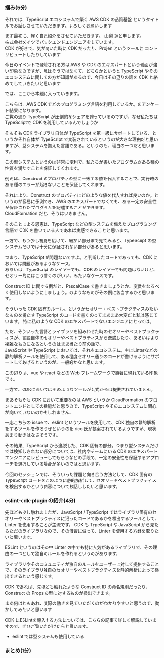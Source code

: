 ### 掴み(5分)

それでは、TypeScript エコシステムで築く AWS CDK の品質基盤 というタイトルでお話しさせていただきます。よろしくお願いします

まず最初に、軽く自己紹介をさせていただきます。
山梨 蓮と申します。  
株式会社メイツでバックエンドエンジニアをしています。  
CDK が好きで、気が向いた時に CDK だったり、Projen というツールに コントリビュートしたりしています

今日のイベントで登壇される方は AWS や CDK のエキスパートという側面が強い印象なのですが、私はそうではなくて、どちらかというと TypeScript やそのエコシステムに関しての方が知識があるので、今日はその辺りの話を CDK と絡めてしていきたいと思います

では、ここから本題に入っていきます。

こちらは、AWS CDK でどのプログラミング言語を利用しているか。のアンケート結果になります。  
ご覧の通り TypeScript が圧倒的なシェアを誇っているのですが、なぜ私たちはTypeScriptで CDK を利用しているんでしょうか

そもそも CDK ライブラリ自体が TypeScript を第一級にサポートしている、というかそれ自体が TypeScript で実装されているというのが大きな理由だと思いますが、型システムを備えた言語である。というのも、理由の一つだと思います。

この型システムというのは非常に便利で、私たちが書いたプログラムがある種の性質を満たすことを保証してくれます。

例えば、Construct のプロパティの型に一致する値を代入することで、実行時のある種のエラーが起きないことを保証してくれます。

それにより、Construct のプロパティにどのような値を代入すれば良いのか。というのが容易に予測でき、AWS のエキスパートでなくても、ある一定の安全性が保証されたプログラムを記述することができます。  
CloudFormation だと、そうはいきません。

そのことによる恩恵は、TypeScript などの型システムを備えたプログラミング言語で CDK を書いている人であれば実感できることと思います。

<!--
TypeScript はやや特殊な言語で、その型システムには型安全性が厳密に保証されていないケースもありますが、それでも、CDK を書く上では十分に役立ちます。
-->

一方で、もう少し視野を広げて、細かい部分まで見てみると、TypeScript の型システムだけでは十分に保証されない部分があると思います。  

つまり、TypeScript が問題ないですよ。と判断したコードであっても、CDK においては問題があるようなケース。  
あるいは、TypeScript のレイヤーでも、CDK のレイヤーでも問題はないけど、セオリー的にはこう書くのがいい。みたいなケースです。

<!--
CDK の場合、そのような部分はバリデーション
-->

Construct ID に関する例だと、PascalCase で書きましょうとか、変数をなるべく使用しないようにしましょう。のようなものがその例に該当するかと思います。

そういった CDK 固有のルール。というかセオリー・ベストプラクティスみたいなものを満たす TypeScript のコードを書くのってまあまあ大変だと私は感じています。
特に私のような CDK のエキスパートでないエンジニアにとっては。

ただ、そういった言語とライブラリを組みわせた時のセオリーやベストプラクティスが、言語自体のセオリーやベストプラティスから逸脱したり、あるいはより複雑なものになるというのはまあ当たり前の話で、  
JavaScript や TypeScript においては、それをエコシステム。主にLinterなどの静的解析ツールを使用して、ある程度セオリー通りのコードが書けるようにサポートしてあげるというのが、一般的かなと思います。

この辺りは、vue や react などの Web フレームワークで顕著に現れている印象です。

一方で、CDKにおいてはそのようなツールが公式からは提供されていません。  

まあそもそも CDK において重要なのは AWS というか CloudFormation のフロントエンドとしての機能だと思うので、TypeScript やそのエコシステムに関心が向いていないのかもしれません。

一応こちらの issue で、eslint というツールを使用して、CDK 独自の静的解析をするツールを作ろうぜというのを rico 氏が提案されているようですが、現状あまり動きはなさそうです。

その結果、TypeScript から逸脱した、CDK 固有の部分。つまり型システムだけでは検知しきれない部分については、社内やチームにいる CDK のエキスパートエンジニアにレビューしてもらうなどの手段で、一定の安全性を保証するアプローチを選択している場合が多いのではと思います。

今回のセッションでは、そういった課題と向き合う方法として、CDK 固有の TypeScript コードをどのように静的解析して、セオリーやベストプラクティスを検出するかという内容についてお話ししたいと思います。

### eslint-cdk-plugin の紹介(4分)

先ほども少し触れましたが、JavaScript / TypeScript ではライブラリ固有のセオリーやベストプラクティスに沿ったコードであるかを検出するツールとして、Linter を使用することが主流です。
CDK も TypeScript や JavaScript から見たらただのライブラリなので、その慣習に倣って、Linter を使用する方針を取りたいと思います。
  
ESLint というのはその中 Linter の中でも特に人気があるライブラリで、その理由の一つとして独自のルールを作れるというのがあります。

ライブラリやそのコミュニティが独自のルールをユーザーに対して提供することで、そのライブラリ独自のセオリーやベストプラクティスを静的解析によって検出できるという感じです。

CDK であれば、先ほども触れたような Construct ID の命名規則だったり、Construct の Props の型に対するものが検出できます。

まあ何はともあれ、実際の動きを見ていただくのがわかりやすいと思うので、動かしてみたいと思います

CDK にESLintを導入する方法については、こちらの記事で詳しく解説していますので、ぜひご覧いただけたらと思います。

- eslint では型システムも使用している

### まとめ(1分)
